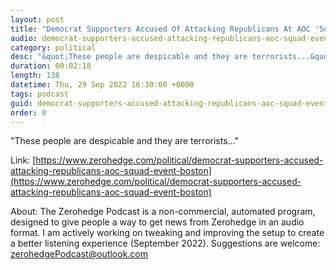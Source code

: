 ```yaml
---
layout: post
title: "Democrat Supporters Accused Of Attacking Republicans At AOC 'Squad' Event In Boston"
audio: democrat-supporters-accused-attacking-republicans-aoc-squad-event-boston-0
category: political
desc: "&quot;These people are despicable and they are terrorists...&quot;"
duration: 00:02:18
length: 138
datetime: Thu, 29 Sep 2022 16:30:00 +0000
tags: podcast
guid: democrat-supporters-accused-attacking-republicans-aoc-squad-event-boston-0
order: 0
---
```

&quot;These people are despicable and they are terrorists...&quot;

Link: [https://www.zerohedge.com/political/democrat-supporters-accused-attacking-republicans-aoc-squad-event-boston](https://www.zerohedge.com/political/democrat-supporters-accused-attacking-republicans-aoc-squad-event-boston)

About: The Zerohedge Podcast is a non-commercial, automated program, designed to give people a way to get news from Zerohedge in an audio format.  I am actively working on tweaking and improving the setup to create a better listening experience (September 2022).  Suggestions are welcome: [zerohedgePodcast@outlook.com](mailto:zerohedgePodcast@outlook.com)